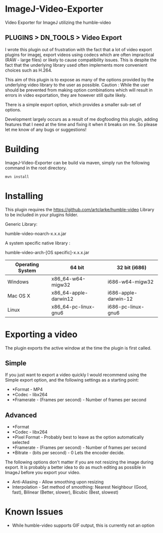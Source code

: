 ImageJ-Video-Exporter
===================

Video Exporter for ImageJ utilizing the humble-video

## PLUGINS > DN_TOOLS > Video Export

I wrote this plugin out of frustration with the fact that a lot of video export plugins for imagej, export videos using codecs which are often impractical (RAW - large files) or likely to cause compatibility issues. This is despite the fact that the underlying library used often implements more convenient choices such as H.264.

This aim of this plugin is to expose as many of the options provided by the underlying video library to the user as possible. Caution : While the user should be prevented from making option combinations which will result in errors in video exportation, they are however still quite likely.

There is a simple export option, which provides a smaller sub-set of options.

Development largely occurs as a result of me dogfooding this plugin, adding features that I need at the time and fixing it when it breaks on me. So please let me know of any bugs or suggestions!

# Building
ImageJ-Video-Exporter can be build via maven, simply run the following command in the root directory.

```
mvn install
```

# Installing

This plugin requires the https://github.com/artclarke/humble-video Library to be included in your plugins folder. 

Generic Library:

humble-video-noarch-x.x.x.jar 

A system specific native library :

humble-video-arch-[OS specific]-x.x.x.jar

Operating System | 64 bit | 32 bit (i686)
-----------------|--------|-------------|
Windows | x86_64-w64-migw32 | i686-w64-migw32
Mac OS X | x86_64-apple-darwin12 | i686-apple-darwin-12
Linux | x86_64-pc-linux-gnu6 | i686-pc-linux-gnu6



# Exporting a video

The plugin exports the active window at the time the plugin is first called.

## Simple

If you just want to export a video quickly I would recommend using the Simple export option, and the following settings as a starting point:

* *Format - MP4
* *Codec - libx264
* *Framerate - (Frames per second) - Number of frames per second

## Advanced

* *Format 
* *Codec - libx264
* *Pixel Format -  Probably best to leave as the option automatically selected
* *Framerate - (Frames per second) - Number of frames per second
* *Bitrate - (bits per second) -  0 Lets the encoder decide.

The following options don't matter if you are not resizing the image during export. It is probably a better idea to do as much editing as possible in ImageJ before you export your video.

* Anti-Aliasing - Allow smoothing upon resizing
* Interpolation - Set method of smoothing: Nearest Neighbour (Good, fast), Bilinear (Better, slower), Bicubic (Best, slowest)

# Known Issues

* While humble-video supports GIF output, this is currently not an option
